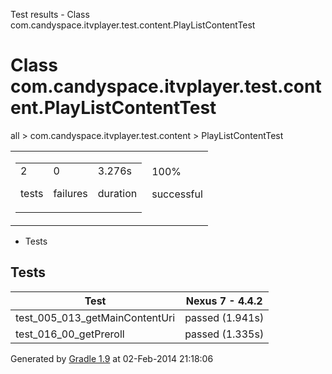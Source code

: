 Test results - Class com.candyspace.itvplayer.test.content.PlayListContentTest

# Class com.candyspace.itvplayer.test.content.PlayListContentTest #

all > com.candyspace.itvplayer.test.content > PlayListContentTest

<table> 
 <tbody>
  <tr> 
   <td> 
    <div> 
     <table> 
      <tbody>
       <tr> 
        <td> 
         <div> 
          <div>
           2
          </div> 
          <p>tests</p> 
         </div> </td> 
        <td> 
         <div> 
          <div>
           0
          </div> 
          <p>failures</p> 
         </div> </td> 
        <td> 
         <div> 
          <div>
           3.276s
          </div> 
          <p>duration</p> 
         </div> </td> 
       </tr> 
      </tbody>
     </table> 
    </div> </td> 
   <td> 
    <div> 
     <div>
      100%
     </div> 
     <p>successful</p> 
    </div> </td> 
  </tr> 
 </tbody>
</table>

 *  Tests

## Tests ##

<table> 
 <thead> 
  <tr> 
   <th>Test</th> 
   <th>Nexus 7 - 4.4.2</th> 
  </tr> 
 </thead> 
 <tbody>
  <tr> 
   <td>test_005_013_getMainContentUri</td> 
   <td>passed (1.941s)</td> 
  </tr> 
  <tr> 
   <td>test_016_00_getPreroll</td> 
   <td>passed (1.335s)</td> 
  </tr> 
 </tbody>
</table>

Generated by [Gradle 1.9][] at 02-Feb-2014 21:18:06


[Gradle 1.9]: http://www.gradle.org